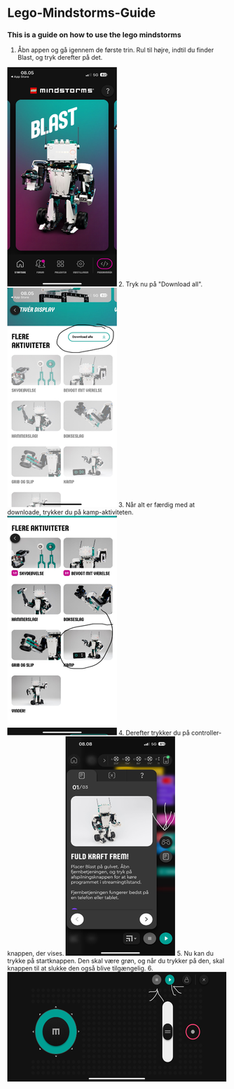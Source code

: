 # Lego-Mindstorms-Guide
### This is a guide on how to use the lego mindstorms
1. Åbn appen og gå igennem de første trin. Rul til højre, indtil du finder Blast, og tryk derefter på det.
<img src = "IMG_0862.png" width = "250" height = "500">
2. Tryk nu på "Download all".
<img src = "IMG_0863.png" width = "250" height = "500">
3. Når alt er færdig med at downloade, trykker du på kamp-aktiviteten.
<img src = "IMG_0865.png" width = "250" height = "500">
4. Derefter trykker du på controller-knappen, der vises.
<img src = "IMG_0866.png" width = "250" height = "500">
5. Nu kan du trykke på startknappen. Den skal være grøn, og når du trykker på den, skal knappen til at slukke den også blive tilgængelig.
6. <img src = "IMG_0867.png" width = "500" height = "250">
